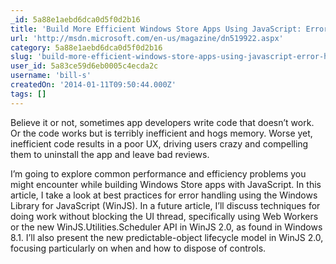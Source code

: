 ```yaml
---
_id: 5a88e1aebd6dca0d5f0d2b16
title: 'Build More Efficient Windows Store Apps Using JavaScript: Error Handling'
url: 'http://msdn.microsoft.com/en-us/magazine/dn519922.aspx'
category: 5a88e1aebd6dca0d5f0d2b16
slug: 'build-more-efficient-windows-store-apps-using-javascript-error-handling'
user_id: 5a83ce59d6eb0005c4ecda2c
username: 'bill-s'
createdOn: '2014-01-11T09:50:44.000Z'
tags: []
---
```


Believe it or not, sometimes app developers write code that doesn’t work. Or the code works but is terribly inefficient and hogs memory. Worse yet, inefficient code results in a poor UX, driving users crazy and compelling them to uninstall the app and leave bad reviews.

I’m going to explore common performance and efficiency problems you might encounter while building Windows Store apps with JavaScript. In this article, I take a look at best practices for error handling using the Windows Library for JavaScript (WinJS). In a future article, I’ll discuss techniques for doing work without blocking the UI thread, specifically using Web Workers or the new WinJS.Utilities.Scheduler API in WinJS 2.0, as found in Windows 8.1. I’ll also present the new predictable-object lifecycle model in WinJS 2.0, focusing particularly on when and how to dispose of controls.
